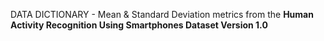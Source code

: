 DATA DICTIONARY - Mean & Standard Deviation metrics from the **Human Activity Recognition Using Smartphones Dataset Version 1.0**
